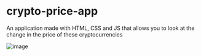 # crypto-price-app
An application made with HTML, CSS and JS that allows you to look at the change in the price of these cryptocurrencies

![image](https://github.com/neutreNn/crypto-price-app/assets/136928661/046d5bdf-0b57-459f-911d-753b79661028)
